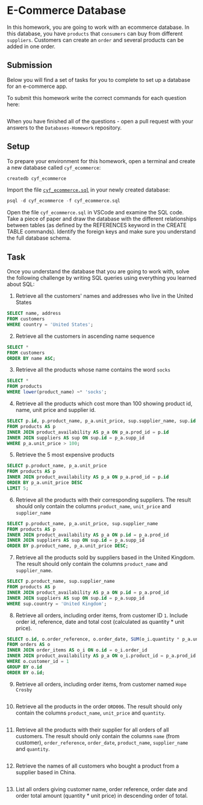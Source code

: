 # E-Commerce Database

In this homework, you are going to work with an ecommerce database. In this database, you have `products` that `consumers` can buy from different `suppliers`. Customers can create an `order` and several products can be added in one order.

## Submission

Below you will find a set of tasks for you to complete to set up a database for an e-commerce app.

To submit this homework write the correct commands for each question here:
```sql


```

When you have finished all of the questions - open a pull request with your answers to the `Databases-Homework` repository.

## Setup

To prepare your environment for this homework, open a terminal and create a new database called `cyf_ecommerce`:

```sql
createdb cyf_ecommerce
```

Import the file [`cyf_ecommerce.sql`](./cyf_ecommerce.sql) in your newly created database:

```sql
psql -d cyf_ecommerce -f cyf_ecommerce.sql
```

Open the file `cyf_ecommerce.sql` in VSCode and examine the SQL code. Take a piece of paper and draw the database with the different relationships between tables (as defined by the REFERENCES keyword in the CREATE TABLE commands). Identify the foreign keys and make sure you understand the full database schema.

## Task

Once you understand the database that you are going to work with, solve the following challenge by writing SQL queries using everything you learned about SQL:

1. Retrieve all the customers' names and addresses who live in the United States

```sql
SELECT name, address
FROM customers
WHERE country = 'United States'; 
```

2. Retrieve all the customers in ascending name sequence

```sql
SELECT *
FROM customers
ORDER BY name ASC;
```

3. Retrieve all the products whose name contains the word `socks`

```sql
SELECT *
FROM products
WHERE lower(product_name) ~* 'socks';
```

4. Retrieve all the products which cost more than 100 showing product id, name, unit price and supplier id.

```sql
SELECT p.id, p.product_name, p_a.unit_price, sup.supplier_name, sup.id AS supplier_id
FROM products AS p
INNER JOIN product_availability AS p_a ON p_a.prod_id = p.id
INNER JOIN suppliers AS sup ON sup.id = p_a.supp_id
WHERE p_a.unit_price > 100;
```

5. Retrieve the 5 most expensive products

```sql
SELECT p.product_name, p_a.unit_price
FROM products AS p
INNER JOIN product_availability AS p_a ON p_a.prod_id = p.id
ORDER BY p_a.unit_price DESC
LIMIT 5;
```

6. Retrieve all the products with their corresponding suppliers. The result should only contain the columns `product_name`, `unit_price` and `supplier_name`

```sql
SELECT p.product_name, p_a.unit_price, sup.supplier_name
FROM products AS p
INNER JOIN product_availability AS p_a ON p.id = p_a.prod_id
INNER JOIN suppliers AS sup ON sup.id = p_a.supp_id
ORDER BY p.product_name, p_a.unit_price DESC;

```

7. Retrieve all the products sold by suppliers based in the United Kingdom. The result should only contain the columns `product_name` and `supplier_name`.

```sql
SELECT p.product_name, sup.supplier_name
FROM products AS p
INNER JOIN product_availability AS p_a ON p.id = p_a.prod_id
INNER JOIN suppliers AS sup ON sup.id = p_a.supp_id
WHERE sup.country = 'United Kingdom';


```

8. Retrieve all orders, including order items, from customer ID `1`. Include order id, reference, date and total cost (calculated as quantity * unit price).

```sql
SELECT o.id, o.order_reference, o.order_date, SUM(o_i.quantity * p_a.unit_price)AS total_cost
FROM orders AS o
INNER JOIN order_items AS o_i ON o.id = o_i.order_id
INNER JOIN product_availability AS p_a ON o_i.product_id = p_a.prod_id
WHERE o.customer_id = 1
GROUP BY o.id
ORDER BY o.id;

```

9. Retrieve all orders, including order items, from customer named `Hope Crosby`

```sql

```

10. Retrieve all the products in the order `ORD006`. The result should only contain the columns `product_name`, `unit_price` and `quantity`.

```sql

```

11. Retrieve all the products with their supplier for all orders of all customers. The result should only contain the columns `name` (from customer), `order_reference`, `order_date`, `product_name`, `supplier_name` and `quantity`.

```sql

```

12. Retrieve the names of all customers who bought a product from a supplier based in China.

```sql

```

13. List all orders giving customer name, order reference, order date and order total amount (quantity * unit price) in descending order of total.

```sql

```